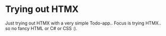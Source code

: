 # Trying out HTMX
Just trying out HTMX with a very simple Todo-app..
Focus is trying HTMX.. so no fancy HTML or C# or CSS :).
